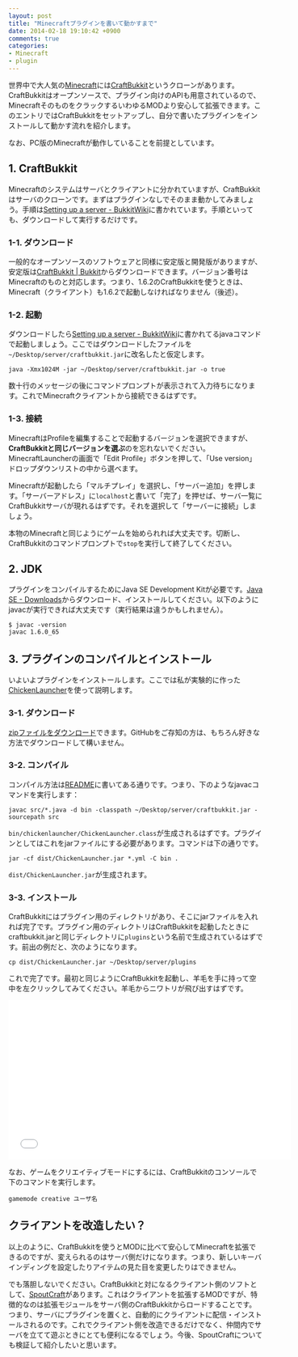 ```yaml
---
layout: post
title: "Minecraftプラグインを書いて動かすまで"
date: 2014-02-18 19:10:42 +0900
comments: true
categories:
- Minecraft
- plugin
---
```


世界中で大人気の[Minecraft](https://minecraft.net/)には[CraftBukkit](https://dl.bukkit.org/)というクローンがあります。CraftBukkitはオープンソースで、プラグイン向けのAPIも用意されているので、MinecraftそのものをクラックするいわゆるMODより安心して拡張できます。このエントリではCraftBukkitをセットアップし、自分で書いたプラグインをインストールして動かす流れを紹介します。

なお、PC版のMinecraftが動作していることを前提としています。

## 1. CraftBukkit

Minecraftのシステムはサーバとクライアントに分かれていますが、CraftBukkitはサーバのクローンです。まずはプラグインなしでそのまま動かしてみましょう。手順は[Setting up a server - BukkitWiki](http://wiki.bukkit.org/Setting_up_a_server)に書かれています。手順といっても、ダウンロードして実行するだけです。

### 1-1. ダウンロード

一般的なオープンソースのソフトウェアと同様に安定版と開発版がありますが、安定版は[CraftBukkit | Bukkit](https://dl.bukkit.org/downloads/craftbukkit/list/rb/)からダウンロードできます。バージョン番号はMinecraftのものと対応します。つまり、1.6.2のCraftBukkitを使うときは、Minecraft（クライアント）も1.6.2で起動しなければなりません（後述）。

### 1-2. 起動

ダウンロードしたら[Setting up a server - BukkitWiki](http://wiki.bukkit.org/Setting_up_a_server)に書かれてるjavaコマンドで起動しましょう。ここではダウンロードしたファイルを`~/Desktop/server/craftbukkit.jar`に改名したと仮定します。

	java -Xmx1024M -jar ~/Desktop/server/craftbukkit.jar -o true

数十行のメッセージの後にコマンドプロンプトが表示されて入力待ちになります。これでMinecraftクライアントから接続できるはずです。

### 1-3. 接続

MinecraftはProfileを編集することで起動するバージョンを選択できますが、<strong>CraftBukkitと同じバージョンを選ぶ</strong>のを忘れないでください。MinecraftLauncherの画面で「Edit Profile」ボタンを押して、「Use version」ドロップダウンリストの中から選べます。

Minecraftが起動したら「マルチプレイ」を選択し、「サーバー追加」を押します。「サーバーアドレス」に`localhost`と書いて「完了」を押せば、サーバ一覧にCraftBukkitサーバが現れるはずです。それを選択して「サーバーに接続」しましょう。

本物のMinecraftと同じようにゲームを始められれば大丈夫です。切断し、CraftBukkitのコマンドプロンプトで`stop`を実行して終了してください。

## 2. JDK

プラグインをコンパイルするためにJava SE Development Kitが必要です。[Java SE - Downloads](http://www.oracle.com/technetwork/java/javase/downloads/index.html)からダウンロード、インストールしてください。以下のようにjavacが実行できれば大丈夫です（実行結果は違うかもしれません）。

	$ javac -version
	javac 1.6.0_65

## 3. プラグインのコンパイルとインストール

いよいよプラグインをインストールします。ここでは私が実験的に作った[ChickenLauncher](https://github.com/irohiroki/ChickenLauncher)を使って説明します。

### 3-1. ダウンロード

[zipファイルをダウンロード](https://github.com/irohiroki/ChickenLauncher/archive/master.zip)できます。GitHubをご存知の方は、もちろん好きな方法でダウンロードして構いません。

### 3-2. コンパイル

コンパイル方法は[README](https://github.com/irohiroki/ChickenLauncher/blob/master/README.md)に書いてある通りです。つまり、下のようなjavacコマンドを実行します：

	javac src/*.java -d bin -classpath ~/Desktop/server/craftbukkit.jar -sourcepath src

`bin/chickenlauncher/ChickenLauncher.class`が生成されるはずです。プラグインとしてはこれをjarファイルにする必要があります。コマンドは下の通りです。

	jar -cf dist/ChickenLauncher.jar *.yml -C bin .

`dist/ChickenLauncher.jar`が生成されます。

### 3-3. インストール

CraftBukkitにはプラグイン用のディレクトリがあり、そこにjarファイルを入れれば完了です。プラグイン用のディレクトリはCraftBukkitを起動したときにcraftbukkit.jarと同じディレクトリに`plugins`という名前で生成されているはずです。前出の例だと、次のようになります。

	cp dist/ChickenLauncher.jar ~/Desktop/server/plugins

これで完了です。最初と同じようにCraftBukkitを起動し、羊毛を手に持って空中を左クリックしてみてください。羊毛からニワトリが飛び出すはずです。

<iframe width="560" height="315" src="//www.youtube.com/embed/IHxXTrZ6i-M" frameborder="0" allowfullscreen></iframe>

なお、ゲームをクリエイティブモードにするには、CraftBukkitのコンソールで下のコマンドを実行します。

	gamemode creative ユーザ名

## クライアントを改造したい？

以上のように、CraftBukkitを使うとMODに比べて安心してMinecraftを拡張できるのですが、変えられるのはサーバ側だけになります。つまり、新しいキーバインディングを設定したりアイテムの見た目を変更したりはできません。

でも落胆しないでください。CraftBukkitと対になるクライアント側のソフトとして、[SpoutCraft](http://spoutcraft.org/)があります。これはクライアントを拡張するMODですが、特徴的なのは拡張モジュールをサーバ側のCraftBukkitからロードすることです。つまり、サーバにプラグインを置くと、自動的にクライアントに配信・インストールされるのです。これでクライアント側を改造できるだけでなく、仲間内でサーバを立てて遊ぶときにとても便利になるでしょう。今後、SpoutCraftについても検証して紹介したいと思います。
